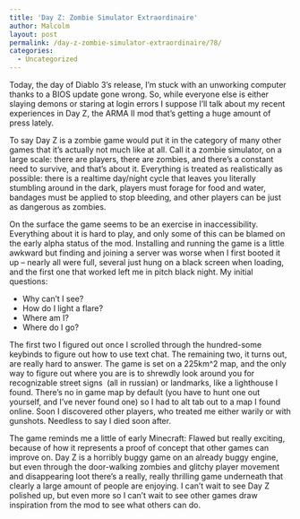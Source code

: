 ```yaml
---
title: 'Day Z: Zombie Simulator Extraordinaire'
author: Malcolm
layout: post
permalink: /day-z-zombie-simulator-extraordinaire/78/
categories:
  - Uncategorized
---
```

Today, the day of Diablo 3&#8217;s release, I&#8217;m stuck with an unworking computer thanks to a BIOS update gone wrong. So, while everyone else is either slaying demons or staring at login errors I suppose I&#8217;ll talk about my recent experiences in Day Z, the ARMA II mod that&#8217;s getting a huge amount of press lately.

To say Day Z is a zombie game would put it in the category of many other games that it&#8217;s actually not much like at all. Call it a zombie simulator, on a large scale: there are players, there are zombies, and there&#8217;s a constant need to survive, and that&#8217;s about it. Everything is treated as realistically as possible: there is a realtime day/night cycle that leaves you literally stumbling around in the dark, players must forage for food and water, bandages must be applied to stop bleeding, and other players can be just as dangerous as zombies.

On the surface the game seems to be an exercise in inaccessibility. Everything about it is hard to play, and only some of this can be blamed on the early alpha status of the mod. Installing and running the game is a little awkward but finding and joining a server was worse when I first booted it up &#8211; nearly all were full, several just hung on a black screen when loading, and the first one that worked left me in pitch black night. My initial questions:

  * Why can&#8217;t I see?
  * How do I light a flare?
  * Where am I?
  * Where do I go?

The first two I figured out once I scrolled through the hundred-some keybinds to figure out how to use text chat. The remaining two, it turns out, are really hard to answer. The game is set on a 225km^2 map, and the only way to figure out where you are is to shrewdly look around you for recognizable street signs  (all in russian) or landmarks, like a lighthouse I found. There&#8217;s no in game map by default (you have to hunt one out yourself, and I&#8217;ve never found one) so I had to alt tab out to a map I found online. Soon I discovered other players, who treated me either warily or with gunshots. Needless to say I died soon after.

The game reminds me a little of early Minecraft: Flawed but really exciting, because of how it represents a proof of concept that other games can improve on. Day Z is a horribly buggy game on an already buggy engine, but even through the door-walking zombies and glitchy player movement and disappearing loot there&#8217;s a really, really thrilling game underneath that clearly a large amount of people are enjoying. I can&#8217;t wait to see Day Z polished up, but even more so I can&#8217;t wait to see other games draw inspiration from the mod to see what others can do.